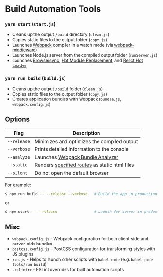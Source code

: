 # Build Automation Tools

### `yarn start` (`start.js`)

- Cleans up the output `/build` directory (`clean.js`)
- Copies static files to the output folder (`copy.js`)
- Launches [Webpack](https://webpack.github.io/) compiler in a watch mode (via [webpack-middleware](https://github.com/kriasoft/webpack-middleware))
- Launches Node.js server from the compiled output folder (`runServer.js`)
- Launches [Browsersync](https://browsersync.io/),
  [Hot Module Replacement](https://webpack.github.io/docs/hot-module-replacement), and
  [React Hot Loader](https://github.com/gaearon/react-hot-loader)

### `yarn run build` (`build.js`)

- Cleans up the output `/build` folder (`clean.js`)
- Copies static files to the output folder (`copy.js`)
- Creates application bundles with Webpack (`bundle.js`, `webpack.config.js`)

## Options

| Flag        | Description                                                                         |
| ----------- | ----------------------------------------------------------------------------------- |
| `--release` | Minimizes and optimizes the compiled output                                         |
| `--verbose` | Prints detailed information to the console                                          |
| `--analyze` | Launches [Webpack Bundle Analyzer](https://github.com/th0r/webpack-bundle-analyzer) |
| `--static`  | Renders [specified routes](./render.js#L15) as static html files                    |
| `--silent`  | Do not open the default browser                                                     |

For example:

```sh
$ npm run build -- --release --verbose   # Build the app in production mode
```

or

```sh
$ npm start -- --release                 # Launch dev server in production mode
```

## Misc

- `webpack.config.js` - Webpack configuration for both client-side and server-side bundles
- `postcss.config.js` - PostCSS configuration for transforming styles with JS plugins
- `run.js` - Helps to launch other scripts with `babel-node` (e.g. `babel-node tools/run build`)
- `.eslintrc` - ESLint overrides for built automation scripts
